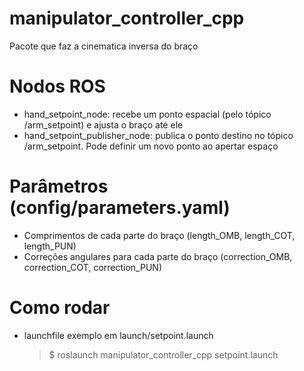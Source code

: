 # manipulator_controller_cpp
Pacote que faz a cinematica inversa do braço

# Nodos ROS
- hand_setpoint_node: recebe um ponto espacial (pelo tópico /arm_setpoint) e ajusta o braço até ele
- hand_setpoint_publisher_node: publica o ponto destino no tópico /arm_setpoint. Pode definir um novo ponto ao apertar espaço

# Parâmetros (config/parameters.yaml)
- Comprimentos de cada parte do braço (length_OMB, length_COT, length_PUN)
- Correções angulares para cada parte do braço (correction_OMB, correction_COT, correction_PUN)

# Como rodar
- launchfile exemplo em launch/setpoint.launch
  > $ roslaunch manipulator_controller_cpp setpoint.launch 
